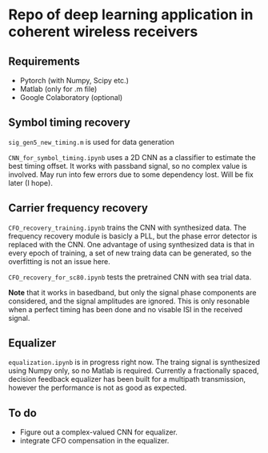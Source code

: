 # Repo of deep learning application in coherent wireless receivers

## Requirements
* Pytorch (with Numpy, Scipy etc.)
* Matlab (only for .m file)
* Google Colaboratory (optional)
## Symbol timing recovery
`sig_gen5_new_timing.m` is used for data generation

`CNN_for_symbol_timing.ipynb` uses a 2D CNN as a classifier to estimate the best timing offset. It works with passband signal, so no complex value is involved. May run into few errors due to some dependency lost. Will be fix later (I hope).

## Carrier frequency recovery
`CFO_recovery_training.ipynb` trains the CNN with synthesized data. The frequency recovery module is basicly a PLL, but the phase error detector is replaced with the CNN. One advantage of using synthesized data is that in every epoch of training, a set of new traing data can be generated, so the overfitting is not an issue here.

`CFO_recovery_for_sc80.ipynb` tests the pretrained CNN with sea trial data.

**Note** that it works in basedband, but only the signal phase components are considered, and the signal amplitudes are ignored. This is only resonable when a perfect timing has been done and no visable ISI in the received signal. 

## Equalizer
`equalization.ipynb` is in progress right now. The traing signal is synthesized using Numpy only, so no Matlab is required. 
Currently a fractionally spaced, decision feedback equalizer has been built for a multipath transmission, however the performance is not as good as expected.

## To do
* Figure out a complex-valued CNN for equalizer.
* integrate CFO compensation in the equalizer.
